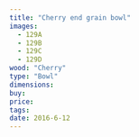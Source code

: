 ```yaml
---
title: "Cherry end grain bowl"
images:
  - 129A
  - 129B
  - 129C
  - 129D
wood: "Cherry"
type: "Bowl"
dimensions:
buy:
price:
tags:
date: 2016-6-12
---
```


